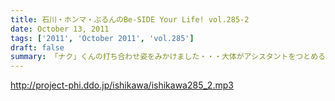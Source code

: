 ```yaml
---
title: 石川・ホンマ・ぶるんのBe-SIDE Your Life! vol.285-2
date: October 13, 2011
tags: ['2011', 'October 2011', 'vol.285']
draft: false
summary: 「ナク」くんの打ち合わせ姿をみかけました・・・大体がアシスタントをつとめる女の子の優秀さが目立ってしまう学園祭イベント～～。職人男子諸君の奮起に期待だ！NAMAE
---
```


http://project-phi.ddo.jp/ishikawa/ishikawa285_2.mp3